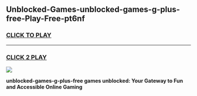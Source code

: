 
## Unblocked-Games-unblocked-games-g-plus-free-Play-Free-pt6nf
<h3>
<a href="https://premium76.site?title=unblocked-games-g-plus-free&ref=23A">CLICK TO PLAY</a></h3>
<hr>

<h3>
<a href="https://premium76.site?title=unblocked-games-g-plus-free&ref=23A">CLICK 2 PLAY</a>
  
</h3>

<a href="https://premium76.site?title=unblocked-games-g-plus-free&ref=23A"><img src="https://clearcache.store/games.png"></a>


**unblocked-games-g-plus-free games unblocked: Your Gateway to Fun and Accessible Online Gaming**
